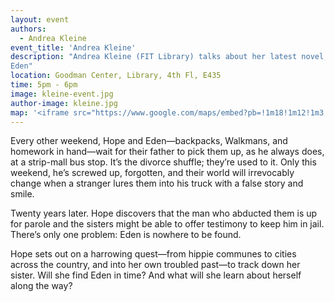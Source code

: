 ```yaml
---
layout: event
authors:
  - Andrea Kleine
event_title: 'Andrea Kleine'
description: "Andrea Kleine (FIT Library) talks about her latest novel,
Eden"
location: Goodman Center, Library, 4th Fl, E435
time: 5pm - 6pm
image: kleine-event.jpg
author-image: kleine.jpg
map: '<iframe src="https://www.google.com/maps/embed?pb=!1m18!1m12!1m3!1d3022.707284603599!2d-73.99667478412604!3d40.74646604344223!2m3!1f0!2f0!3f0!3m2!1i1024!2i768!4f13.1!3m3!1m2!1s0x89c259a553e272f1%3A0x9a8fe3f0b2bf1474!2sShirley+A.+Goodman+Resource+Center%2C+Fashion+Institute+of+Technology%2C+227+W+27th+St%2C+New+York%2C+NY+10001!5e0!3m2!1sen!2sus!4v1546455243331" width="600" height="450" frameborder="0" style="border:0" allowfullscreen></iframe>'
---
```

Every other weekend, Hope and Eden—backpacks, Walkmans, and homework in hand—wait for their father to pick them up, as he always does, at a strip-mall bus stop. It’s the divorce shuffle; they’re used to it. Only this weekend, he’s screwed up, forgotten, and their world will irrevocably change when a stranger lures them into his truck with a false story and smile.

Twenty years later. Hope discovers that the man who abducted them is up for parole and the sisters might be able to offer testimony to keep him in jail. There’s only one problem: Eden is nowhere to be found.

Hope sets out on a harrowing quest—from hippie communes to cities across the country, and into her own troubled past—to track down her sister. Will she find Eden in time? And what will she learn about herself along the way?
